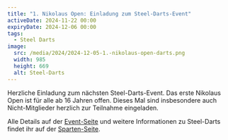 ```yaml
---
title: "1. Nikolaus Open: Einladung zum Steel-Darts-Event"
activeDate: 2024-11-22 00:00
expiryDate: 2024-12-06 00:00
tags:
  - Steel Darts
image:
  src: /media/2024/2024-12-05-1.-nikolaus-open-darts.png
  width: 985
  height: 669
  alt: Steel-Darts
---
```

Herzliche Einladung zum nächsten Steel-Darts-Event. Das erste Nikolaus Open ist für alle ab 16 Jahren offen. Dieses Mal
sind insbesondere auch Nicht-Mitglieder herzlich zur Teilnahme eingeladen.

Alle Details auf der [Event-Seite]() und weitere Informationen zu Steel-Darts findet ihr auf der [Sparten-Seite](/fitness-und-gesundheitssport/steel-darts).
